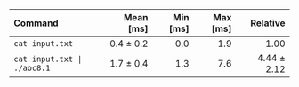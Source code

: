 | Command | Mean [ms] | Min [ms] | Max [ms] | Relative |
|:---|---:|---:|---:|---:|
| `cat input.txt` | 0.4 ± 0.2 | 0.0 | 1.9 | 1.00 |
| `cat input.txt \| ./aoc8.1` | 1.7 ± 0.4 | 1.3 | 7.6 | 4.44 ± 2.12 |
